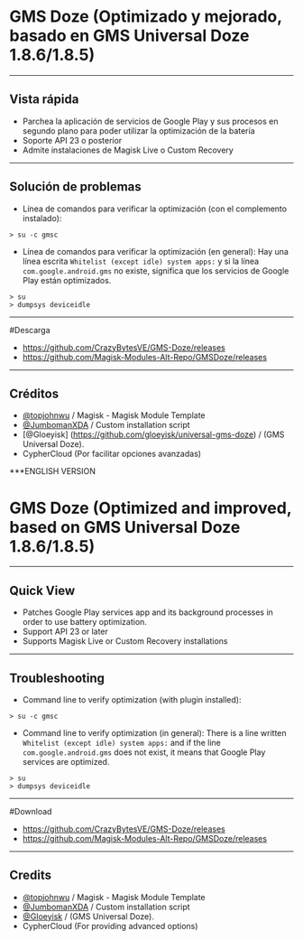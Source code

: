 # GMS Doze (Optimizado y mejorado, basado en GMS Universal Doze 1.8.6/1.8.5)
---
## Vista rápida
- Parchea la aplicación de servicios de Google Play y sus procesos en segundo plano para poder utilizar la optimización de la batería
- Soporte API 23 o posterior
- Admite instalaciones de Magisk Live o Custom Recovery
---
## Solución de problemas
- Línea de comandos para verificar la optimización (con el complemento instalado):
```
> su -c gmsc

```
- Línea de comandos para verificar la optimización (en general):
Hay una línea escrita `Whitelist (except idle) system apps:` y si la línea `com.google.android.gms` no existe, significa que los servicios de Google Play están optimizados.
```
> su
> dumpsys deviceidle
```

---
#Descarga
- https://github.com/CrazyBytesVE/GMS-Doze/releases
- https://github.com/Magisk-Modules-Alt-Repo/GMSDoze/releases

---
## Créditos
- [@topjohnwu](https://github.com/topjohnwu) / Magisk - Magisk Module Template
- [@JumbomanXDA](https://github.com/JumbomanXDA) / Custom installation script
- [@Gloeyisk] (https://github.com/gloeyisk/universal-gms-doze) / (GMS Universal Doze).
- CypherCloud (Por facilitar opciones avanzadas)

***ENGLISH VERSION

# GMS Doze (Optimized and improved, based on GMS Universal Doze 1.8.6/1.8.5)

---
## Quick View
- Patches Google Play services app and its background processes in order to use battery optimization.
- Support API 23 or later
- Supports Magisk Live or Custom Recovery installations

---
## Troubleshooting
- Command line to verify optimization (with plugin installed):
```
> su -c gmsc

```
- Command line to verify optimization (in general):
There is a line written `Whitelist (except idle) system apps:` and if the line `com.google.android.gms` does not exist, it means that Google Play services are optimized.
```
> su
> dumpsys deviceidle
```

---
#Download
- https://github.com/CrazyBytesVE/GMS-Doze/releases
- https://github.com/Magisk-Modules-Alt-Repo/GMSDoze/releases

---
## Credits
- [@topjohnwu](https://github.com/topjohnwu) / Magisk - Magisk Module Template
- [@JumbomanXDA](https://github.com/JumbomanXDA) / Custom installation script
- [@Gloeyisk](https://github.com/gloeyisk/universal-gms-doze) / (GMS Universal Doze).
- CypherCloud (For providing advanced options)
